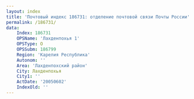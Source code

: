 ```yaml
---
layout: index
title: 'Почтовый индекс 186731: отделение почтовой связи Почты России'
permalink: /186731/
data:
    Index: 186731
    OPSName: 'Лахденпохья 1'
    OPSType: О
    OPSSubm: 186799
    Region: 'Карелия Республика'
    Autonom: ''
    Area: 'Лахденпохский район'
    City: Лахденпохья
    City1: ''
    ActDate: '20050602'
    IndexOld: ''
---
```

